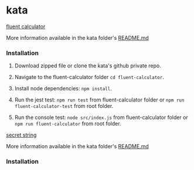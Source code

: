 # kata
[fluent calculator](/fluent-calculator/)

More information available in the kata folder's [README.md](/fluent-calculator/README.md)
### Installation

1. Download zipped file or clone the kata's github private repo.

2. Navigate to the fluent-calculator folder `cd fluent-calculator`.

3. Install node dependencies: `npm install`.

4. Run the jest test: `npm run test` from fluent-calculator folder or `npm run fluent-calculator-test` from root folder.

5. Run the console test: `node src/index.js` from fluent-calculator folder or `npm run fluent-calculator` from root folder.

[secret string](/secret-string/)

More information available in the kata folder's [README.md](/secret-string/README.md)
### Installation